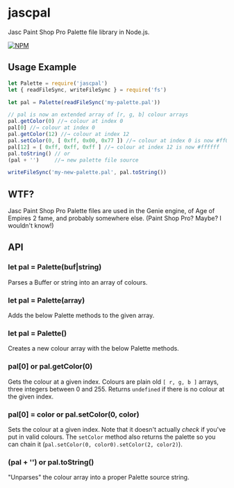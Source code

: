 jascpal
=======

Jasc Paint Shop Pro Palette file library in Node.js.

[![NPM](https://nodei.co/npm/jascpal.png?compact=true)](https://nodei.co/npm/jascpal)

## Usage Example

```javascript
let Palette = require('jascpal')
let { readFileSync, writeFileSync } = require('fs')

let pal = Palette(readFileSync('my-palette.pal'))

// pal is now an extended array of [r, g, b] colour arrays
pal.getColor(0) //→ colour at index 0
pal[0] //→ colour at index 0
pal.getColor(12) //→ colour at index 12
pal.setColor(0, [ 0xff, 0x00, 0x77 ]) //→ colour at index 0 is now #ff0077
pal[12] = [ 0xff, 0xff, 0xff ] //→ colour at index 12 is now #ffffff
pal.toString() // or
(pal + '')     //→ new palette file source

writeFileSync('my-new-palette.pal', pal.toString())

```

## WTF?

Jasc Paint Shop Pro Palette files are used in the Genie engine, of Age of Empires 2 fame, and probably somewhere else. (Paint Shop Pro? Maybe? I wouldn't know!)

## API

### let pal = Palette(buf|string)

Parses a Buffer or string into an array of colours.

### let pal = Palette(array)

Adds the below Palette methods to the given array.

### let pal = Palette()

Creates a new colour array with the below Palette methods.

### pal[0] or pal.getColor(0)

Gets the colour at a given index. Colours are plain old `[ r, g, b ]` arrays, three integers between 0 and 255.
Returns `undefined` if there is no colour at the given index.

### pal[0] = color or pal.setColor(0, color)

Sets the colour at a given index. Note that it doesn't actually *check* if you've put in valid colours.
The `setColor` method also returns the palette so you can chain it (`pal.setColor(0, color0).setColor(2, color2)`).

### (pal + '') or pal.toString()

"Unparses" the colour array into a proper Palette source string.